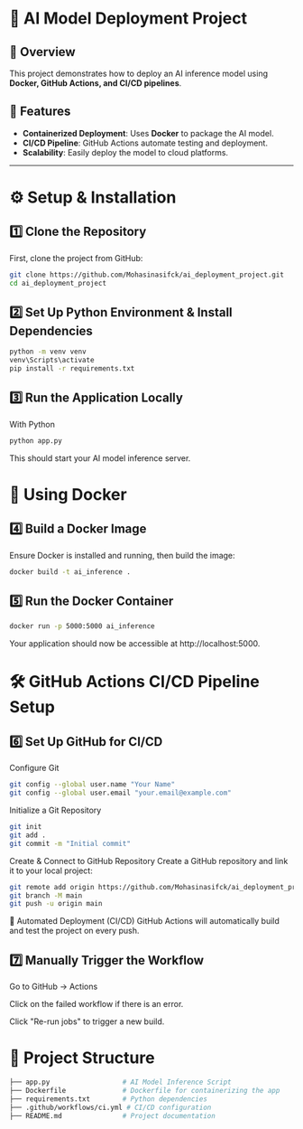 # 🚀 AI Model Deployment Project  

## 📖 Overview  
This project demonstrates how to deploy an AI inference model using **Docker, GitHub Actions, and CI/CD pipelines**.  

## 🎯 Features  
- **Containerized Deployment**: Uses **Docker** to package the AI model.  
- **CI/CD Pipeline**: GitHub Actions automate testing and deployment.  
- **Scalability**: Easily deploy the model to cloud platforms.  

---

# ⚙️ **Setup & Installation**  

## 1️⃣ **Clone the Repository**
First, clone the project from GitHub:  
```sh
git clone https://github.com/Mohasinasifck/ai_deployment_project.git
cd ai_deployment_project
```

## 2️⃣ Set Up Python Environment & Install Dependencies
```sh
python -m venv venv
venv\Scripts\activate
pip install -r requirements.txt
```
## 3️⃣ Run the Application Locally
With Python
```sh
python app.py
```
This should start your AI model inference server.

# 🚀 Using Docker
## 4️⃣ Build a Docker Image
Ensure Docker is installed and running, then build the image:
```sh
docker build -t ai_inference .
```
## 5️⃣ Run the Docker Container
```sh
docker run -p 5000:5000 ai_inference
```
Your application should now be accessible at http://localhost:5000.

# 🛠 GitHub Actions CI/CD Pipeline Setup
## 6️⃣ Set Up GitHub for CI/CD
Configure Git
```sh
git config --global user.name "Your Name"
git config --global user.email "your.email@example.com"
```
Initialize a Git Repository
```sh
git init
git add .
git commit -m "Initial commit"
```
Create & Connect to GitHub Repository
Create a GitHub repository and link it to your local project:

```sh
git remote add origin https://github.com/Mohasinasifck/ai_deployment_project.git
git branch -M main
git push -u origin main
```
🔄 Automated Deployment (CI/CD)
GitHub Actions will automatically build and test the project on every push.

## 7️⃣ Manually Trigger the Workflow
Go to GitHub → Actions

Click on the failed workflow if there is an error.

Click "Re-run jobs" to trigger a new build.

# 📄 Project Structure
```bash
├── app.py                  # AI Model Inference Script
├── Dockerfile              # Dockerfile for containerizing the app
├── requirements.txt        # Python dependencies
├── .github/workflows/ci.yml # CI/CD configuration
├── README.md               # Project documentation
```
